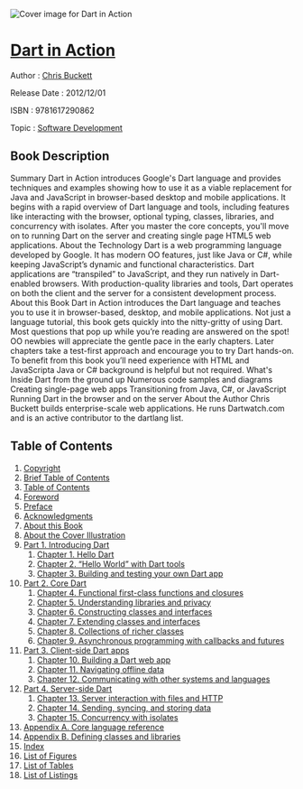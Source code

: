 ![Cover image for Dart in Action](https://imgdetail.ebookreading.net/cover/cover/software_development/EB9781617290862.jpg)

[Dart in Action](https://ebookreading.net/view/book/Dart+in+Action-EB9781617290862_1.html "Dart in Action")
====================================================================================================================

Author : [Chris Buckett](https://ebookreading.net/search/author/Chris+Buckett)

Release Date : 2012/12/01

ISBN : 9781617290862

Topic : [Software Development](https://ebookreading.net/search/category/software-development)

Book Description
-----------------

Summary
Dart in Action introduces Google's Dart language and provides techniques and examples showing how to use it as a viable replacement for Java and JavaScript in browser-based desktop and mobile applications. It begins with a rapid overview of Dart language and tools, including features like interacting with the browser, optional typing, classes, libraries, and concurrency with isolates. After you master the core concepts, you'll move on to running Dart on the server and creating single page HTML5 web applications.
About the Technology
Dart is a web programming language developed by Google. It has modern OO features, just like Java or C#, while keeping JavaScript’s dynamic and functional characteristics. Dart applications are “transpiled” to JavaScript, and they run natively in Dart-enabled browsers. With production-quality libraries and tools, Dart operates on both the client and the server for a consistent development process.
About this Book
Dart in Action introduces the Dart language and teaches you to use it in browser-based, desktop, and mobile applications. Not just a language tutorial, this book gets quickly into the nitty-gritty of using Dart. Most questions that pop up while you’re reading are answered on the spot! OO newbies will appreciate the gentle pace in the early chapters. Later chapters take a test-first approach and encourage you to try Dart hands-on.
To benefit from this book you’ll need experience with HTML and JavaScripta Java or C# background is helpful but not required.
What's Inside
Dart from the ground up
Numerous code samples and diagrams
Creating single-page web apps
Transitioning from Java, C#, or JavaScript
Running Dart in the browser and on the server
About the Author
Chris Buckett builds enterprise-scale web applications. He runs Dartwatch.com and is an active contributor to the dartlang list.
              
Table of Contents
-----------------

1. [Copyright](https://ebookreading.net/view/book/Dart+in+Action-EB9781617290862_3.html)
1. [Brief Table of Contents](https://ebookreading.net/view/book/Dart+in+Action-EB9781617290862_4.html)
1. [Table of Contents](https://ebookreading.net/view/book/Dart+in+Action-EB9781617290862_5.html)
1. [Foreword](https://ebookreading.net/view/book/Dart+in+Action-EB9781617290862_6.html)
1. [Preface](https://ebookreading.net/view/book/Dart+in+Action-EB9781617290862_7.html)
1. [Acknowledgments](https://ebookreading.net/view/book/Dart+in+Action-EB9781617290862_8.html)
1. [About this Book](https://ebookreading.net/view/book/Dart+in+Action-EB9781617290862_9.html)
1. [About the Cover Illustration](https://ebookreading.net/view/book/Dart+in+Action-EB9781617290862_10.html)
1. [Part 1. Introducing Dart](https://ebookreading.net/view/book/Dart+in+Action-EB9781617290862_11.html)
    1. [Chapter 1. Hello Dart](https://ebookreading.net/view/book/Dart+in+Action-EB9781617290862_12.html)
    1. [Chapter 2. “Hello World” with Dart tools](https://ebookreading.net/view/book/Dart+in+Action-EB9781617290862_13.html)
    1. [Chapter 3. Building and testing your own Dart app](https://ebookreading.net/view/book/Dart+in+Action-EB9781617290862_14.html)
1. [Part 2. Core Dart](https://ebookreading.net/view/book/Dart+in+Action-EB9781617290862_15.html)
    1. [Chapter 4. Functional first-class functions and closures](https://ebookreading.net/view/book/Dart+in+Action-EB9781617290862_16.html)
    1. [Chapter 5. Understanding libraries and privacy](https://ebookreading.net/view/book/Dart+in+Action-EB9781617290862_17.html)
    1. [Chapter 6. Constructing classes and interfaces](https://ebookreading.net/view/book/Dart+in+Action-EB9781617290862_18.html)
    1. [Chapter 7. Extending classes and interfaces](https://ebookreading.net/view/book/Dart+in+Action-EB9781617290862_19.html)
    1. [Chapter 8. Collections of richer classes](https://ebookreading.net/view/book/Dart+in+Action-EB9781617290862_20.html)
    1. [Chapter 9. Asynchronous programming with callbacks and futures](https://ebookreading.net/view/book/Dart+in+Action-EB9781617290862_21.html)
1. [Part 3. Client-side Dart apps](https://ebookreading.net/view/book/Dart+in+Action-EB9781617290862_22.html)
    1. [Chapter 10. Building a Dart web app](https://ebookreading.net/view/book/Dart+in+Action-EB9781617290862_23.html)
    1. [Chapter 11. Navigating offline data](https://ebookreading.net/view/book/Dart+in+Action-EB9781617290862_24.html)
    1. [Chapter 12. Communicating with other systems and languages](https://ebookreading.net/view/book/Dart+in+Action-EB9781617290862_25.html)
1. [Part 4. Server-side Dart](https://ebookreading.net/view/book/Dart+in+Action-EB9781617290862_26.html)
    1. [Chapter 13. Server interaction with files and HTTP](https://ebookreading.net/view/book/Dart+in+Action-EB9781617290862_27.html)
    1. [Chapter 14. Sending, syncing, and storing data](https://ebookreading.net/view/book/Dart+in+Action-EB9781617290862_28.html)
    1. [Chapter 15. Concurrency with isolates](https://ebookreading.net/view/book/Dart+in+Action-EB9781617290862_29.html)
1. [Appendix A. Core language reference](https://ebookreading.net/view/book/Dart+in+Action-EB9781617290862_30.html)
1. [Appendix B. Defining classes and libraries](https://ebookreading.net/view/book/Dart+in+Action-EB9781617290862_31.html)
1. [Index](https://ebookreading.net/view/book/Dart+in+Action-EB9781617290862_32.html)
1. [List of Figures](https://ebookreading.net/view/book/Dart+in+Action-EB9781617290862_33.html)
1. [List of Tables](https://ebookreading.net/view/book/Dart+in+Action-EB9781617290862_34.html)
1. [List of Listings](https://ebookreading.net/view/book/Dart+in+Action-EB9781617290862_35.html)
